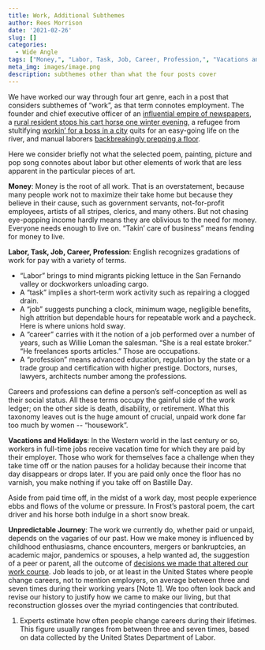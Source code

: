 ```yaml
---
title: Work, Additional Subthemes
author: Rees Morrison
date: '2021-02-26'
slug: []
categories:
  - Wide Angle
tags: ["Money,", "Labor, Task, Job, Career, Profession,", "Vacations and Holidays,", "Unpredictable Journey",]
meta_img: images/image.png
description: subthemes other than what the four posts cover
---
```


We have worked our way through four art genre, each in a post that considers subthemes of “work”, as that term connotes employment.  The founder and chief executive officer of an [influential empire of newspapers](https://themesfromart.com/blog/2021-02-26-workkane/workkane/), a [rural resident stops his cart horse one winter evening](https://themesfromart.com/blog/2021-02-26-worksnowy/worksnowy/), a refugee from stultifying [workin’ for a boss in a city](https://themesfromart.com/blog/2021-02-26-workproud/workproud/) quits for an easy-going life on the river, and manual laborers [backbreakingly prepping a floor](https://themesfromart.com/blog/2021-02-26-workscrapers/workscrapers/).  

Here we consider briefly not what the selected poem, painting, picture and pop song connotes about labor but other elements of work that are less apparent in the particular pieces of art.

**Money**:  Money is the root of all work.  That is an overstatement, because many people work not to maximize their take home but because they believe in their cause, such as government servants, not-for-profit employees, artists of all stripes, clerics, and many others. But not chasing eye-popping income hardly means they are oblivious to the need for money.  Everyone needs enough to live on.  “Takin’ care of business” means fending for money to live.

**Labor, Task, Job, Career, Profession**: English recognizes gradations of work for pay with a variety of terms.  

 * “Labor” brings to mind migrants picking lettuce in the San Fernando valley or dockworkers unloading cargo.  
*  A “task” implies a short-term work activity such as repairing a clogged drain.  
*  A “job” suggests punching a clock, minimum wage, negligible benefits, high attrition but dependable hours for repeatable work and a paycheck.   Here is where unions hold sway.  
*  A “career” carries with it the notion of a job performed over a number of years, such as Willie Loman the salesman.  “She is a real estate broker.”  “He freelances sports articles.”  Those are occupations.
*  A “profession” means advanced education, regulation by the state or a trade group and certification with higher prestige.  Doctors, nurses, lawyers, architects number among the professions.   

Careers and professions can define a person’s self-conception as well as their social status.  All these terms occupy the gainful side of the work ledger; on the other side is death, disability, or retirement.  What this taxonomy leaves out is the huge amount of crucial, unpaid work done far too much by women -- “housework”.

**Vacations and Holidays**: In the Western world in the last century or so, workers in full-time jobs receive vacation time for which they are paid by their employer. Those who work for themselves face a challenge when they take time off or the nation pauses for a holiday because their income that day disappears or drops later.  If you are paid only once the floor has no varnish, you make nothing if you take off on Bastille Day. 

Aside from paid time off, in the midst of a work day, most people experience ebbs and flows of the volume or pressure. In Frost’s pastoral poem, the cart driver and his horse both indulge in a short snow break.

**Unpredictable Journey**:   The work we currently do, whether paid or unpaid, depends on the vagaries of our past.  How we make money is influenced by childhood enthusiasms, chance encounters, mergers or bankruptcies, an academic major, pandemics or spouses, a help wanted ad, the suggestion of a peer or parent, all the outcome of [decisions we made that altered our work course](https://themesfromart.com/blog/2021-02-10-decisions-a-wider-angle-view/decisionswiderangle/).  Job leads to job, or at least in the United States where people change careers, not to mention employers, on average between three and seven times during their working years [Note 1].  We too often look back and revise our history to justify how we came to make our living, but that reconstruction glosses over the myriad contingencies that contributed. 

1.	Experts estimate how often people change careers during their lifetimes. This figure usually ranges from between three and seven times, based on data collected by the United States Department of Labor.
